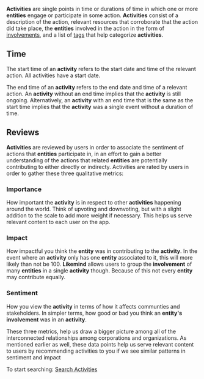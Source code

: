 **Activities** are single points in time or durations of time in which one or more **entities** engage or participate in some action. **Activities** consist of a description of the action, relevant resources that corroborate that the action did take place, the **entities** involved in the action in the form of [involvements](/involvements), and a list of [tags](/tags) that help categorize **activities**.

## Time

The start time of an **activity** refers to the start date and time of the relevant action. All activities have a start date.

The end time of an **activity** refers to the end date and time of a relevant action. An **activity** without an end time implies that the **activity** is still ongoing. Alternatively, an **activity** with an end time that is the same as the start time implies that the **activity** was a single event without a duration of time.

## Reviews

**Activities** are reviewed by users in order to associate the sentiment of actions that **entities** participate in, in an effort to gain a better understanding of the actions that related **entities** are potentially contributing to either directly or indirecty. Activities are rated by users in order to gather these three qualitative metrics:

### Importance

How important the **activity** is in respect to other **activities** happening around the world. Think of upvoting and downvoting, but with a slight addition to the scale to add more weight if necessary. This helps us serve relevant content to each user on the app.

### Impact

How impactful you think the **entity** was in contributing to the **activity**. In the event where an **activity** only has one **entity** associated to it, this will more likely than not be 100. **Likemind** allows users to group the **involvement** of many **entities** in a single **activity** though. Because of this not every **entity** may contribute equally.

### Sentiment

How you view the **activity** in terms of how it affects communties and stakeholders. In simpler terms, how good or bad you think an **entity's** **involvement** was in an **activity**.

These three metrics, help us draw a bigger picture among all of the interconnected relationships among corporations and organizations. As mentioned earlier as well, these data points help us serve relevant content to users by recommending activities to you if we see similar patterns in sentiment and impact

To start searching: [Search Activities](/activities/search)

